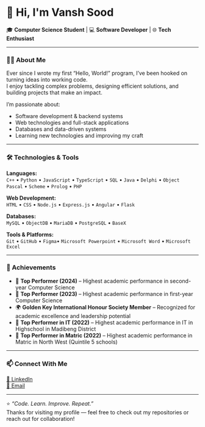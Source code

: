 # 👋 Hi, I'm Vansh Sood

🎓 **Computer Science Student** | 💻 **Software Developer** | 🌐 **Tech Enthusiast**

---

### 👨‍💻 About Me

Ever since I wrote my first “Hello, World!” program, I’ve been hooked on turning ideas into working code.  
I enjoy tackling complex problems, designing efficient solutions, and building projects that make an impact.

I’m passionate about:
- Software development & backend systems
- Web technologies and full-stack applications
- Databases and data-driven systems
- Learning new technologies and improving my craft

---

### 🛠️ Technologies & Tools

**Languages:**  
`C++` • `Python` • `JavaScript` • `TypeScript` • `SQL` • `Java` • `Delphi` • `Object Pascal` • `Scheme` • `Prolog` • `PHP`


**Web Development:**  
`HTML` • `CSS` • `Node.js` • `Express.js` • `Angular`  • `Flask`  

**Databases:**  
`MySQL` • `ObjectDB` • `MariaDB` • `PostgreSQL`  • `BaseX`  

**Tools & Platforms:**  
`Git` • `GitHub` • `Figma`• `Microsoft Powerpoint`   • `Microsoft Word` • `Microsoft Excel`   

---

### 🏅 Achievements

- 🥇 **Top Performer (2024)** – Highest academic performance in second-year Computer Science
- 🥇 **Top Performer (2023)** – Highest academic performance in first-year Computer Science 
- 🌍 **Golden Key International Honour Society Member** – Recognized for academic excellence and leadership potential
- 🥇 **Top Performer in IT (2022)** – Highest academic performance in IT in Highschool in Madibeng District
- 🥇 **Top Performer in Matric (2022)** – Highest academic performance in Matric in North West (Quintile 5 schools)

---

### 📫 Connect With Me

[💼 LinkedIn](https://www.linkedin.com/in/vansh-sood-783519352/)  
[📧 Email](mailto:vanshsood4@gmail.com)   

---

⭐️ *“Code. Learn. Improve. Repeat.”*  
Thanks for visiting my profile — feel free to check out my repositories or reach out for collaboration!
